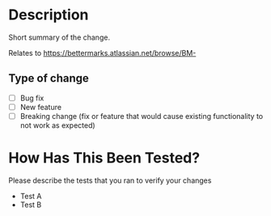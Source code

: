# Description

Short summary of the change.

Relates to https://bettermarks.atlassian.net/browse/BM-

## Type of change

- [ ] Bug fix
- [ ] New feature 
- [ ] Breaking change (fix or feature that would cause existing functionality to not work as expected)

# How Has This Been Tested?

Please describe the tests that you ran to verify your changes

- Test A
- Test B
